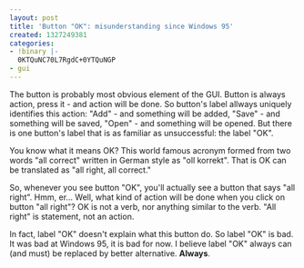 ```yaml
---
layout: post
title: 'Button "OK": misunderstanding since Windows 95'
created: 1327249381
categories:
- !binary |-
  0KTQuNC70L7RgdC+0YTQuNGP
- gui
---
```

The button is probably most obvious element of the GUI. Button is always action, press it - and action will be done. So button's label allways uniquely identifies this action: "Add" - and something will be added, "Save" - and something will be saved, "Open" - and something will be opened. But there is one button's label that is as familiar as unsuccessful: the label "OK".

You know what it means OK? This world famous acronym formed from two words "all correct" written in German style as "oll korrekt". That is OK can be translated as "all right, all correct."

So, whenever you see button "OK", you'll actually see a button that says "all right". Hmm, er... Well, what kind of action will be done when you click on button "all right"? OK is not a verb, nor anything similar to the verb. "All right" is statement, not an action.

In fact, label "OK" doesn't explain what this button do. So label "OK" is bad. It was bad at Windows 95, it is bad for now. I believe label "OK" always can (and must) be replaced by better alternative. **Always**.
